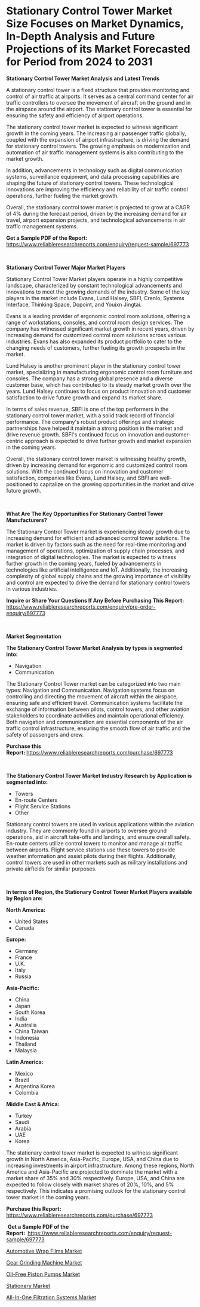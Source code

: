 <p><h1>Stationary Control Tower Market Size Focuses on Market Dynamics, In-Depth Analysis and Future Projections of its Market Forecasted for Period from 2024 to 2031</h1></p><p><strong>Stationary Control Tower Market Analysis and Latest Trends</strong></p>
<p><p>A stationary control tower is a fixed structure that provides monitoring and control of air traffic at airports. It serves as a central command center for air traffic controllers to oversee the movement of aircraft on the ground and in the airspace around the airport. The stationary control tower is essential for ensuring the safety and efficiency of airport operations.</p><p>The stationary control tower market is expected to witness significant growth in the coming years. The increasing air passenger traffic globally, coupled with the expansion of airport infrastructure, is driving the demand for stationary control towers. The growing emphasis on modernization and automation of air traffic management systems is also contributing to the market growth.</p><p>In addition, advancements in technology such as digital communication systems, surveillance equipment, and data processing capabilities are shaping the future of stationary control towers. These technological innovations are improving the efficiency and reliability of air traffic control operations, further fueling the market growth.</p><p>Overall, the stationary control tower market is projected to grow at a CAGR of 4% during the forecast period, driven by the increasing demand for air travel, airport expansion projects, and technological advancements in air traffic management systems.</p></p>
<p><strong>Get a Sample PDF of the Report:&nbsp;</strong> <a href="https://www.reliableresearchreports.com/enquiry/request-sample/697773">https://www.reliableresearchreports.com/enquiry/request-sample/697773</a></p>
<p>&nbsp;</p>
<p><strong>Stationary Control Tower Major Market Players</strong></p>
<p><p>Stationary Control Tower Market players operate in a highly competitive landscape, characterized by constant technological advancements and innovations to meet the growing demands of the industry. Some of the key players in the market include Evans, Lund Halsey, SBFI, Crenlo, Systems Interface, Thinking Space, Dopoint, and Youixn Jingtai.</p><p>Evans is a leading provider of ergonomic control room solutions, offering a range of workstations, consoles, and control room design services. The company has witnessed significant market growth in recent years, driven by increasing demand for customized control room solutions across various industries. Evans has also expanded its product portfolio to cater to the changing needs of customers, further fueling its growth prospects in the market.</p><p>Lund Halsey is another prominent player in the stationary control tower market, specializing in manufacturing ergonomic control room furniture and consoles. The company has a strong global presence and a diverse customer base, which has contributed to its steady market growth over the years. Lund Halsey continues to focus on product innovation and customer satisfaction to drive future growth and expand its market share.</p><p>In terms of sales revenue, SBFI is one of the top performers in the stationary control tower market, with a solid track record of financial performance. The company's robust product offerings and strategic partnerships have helped it maintain a strong position in the market and drive revenue growth. SBFI's continued focus on innovation and customer-centric approach is expected to drive further growth and market expansion in the coming years.</p><p>Overall, the stationary control tower market is witnessing healthy growth, driven by increasing demand for ergonomic and customized control room solutions. With the continued focus on innovation and customer satisfaction, companies like Evans, Lund Halsey, and SBFI are well-positioned to capitalize on the growing opportunities in the market and drive future growth.</p></p>
<p>&nbsp;</p>
<p><strong>What Are The Key Opportunities For Stationary Control Tower Manufacturers?</strong></p>
<p><p>The Stationary Control Tower market is experiencing steady growth due to increasing demand for efficient and advanced control tower solutions. The market is driven by factors such as the need for real-time monitoring and management of operations, optimization of supply chain processes, and integration of digital technologies. The market is expected to witness further growth in the coming years, fueled by advancements in technologies like artificial intelligence and IoT. Additionally, the increasing complexity of global supply chains and the growing importance of visibility and control are expected to drive the demand for stationary control towers in various industries.</p></p>
<p><strong>Inquire or Share Your Questions If Any Before Purchasing This Report:</strong> <a href="https://www.reliableresearchreports.com/enquiry/pre-order-enquiry/697773">https://www.reliableresearchreports.com/enquiry/pre-order-enquiry/697773</a></p>
<p>&nbsp;</p>
<p><strong>Market Segmentation</strong></p>
<p><strong>The Stationary Control Tower Market Analysis by types is segmented into:</strong></p>
<p><ul><li>Navigation</li><li>Communication</li></ul></p>
<p><p>The Stationary Control Tower market can be categorized into two main types: Navigation and Communication. Navigation systems focus on controlling and directing the movement of aircraft within the airspace, ensuring safe and efficient travel. Communication systems facilitate the exchange of information between pilots, control towers, and other aviation stakeholders to coordinate activities and maintain operational efficiency. Both navigation and communication are essential components of the air traffic control infrastructure, ensuring the smooth flow of air traffic and the safety of passengers and crew.</p></p>
<p><strong>Purchase this Report:&nbsp;</strong><a href="https://www.reliableresearchreports.com/purchase/697773">https://www.reliableresearchreports.com/purchase/697773</a></p>
<p>&nbsp;</p>
<p><strong>The Stationary Control Tower Market Industry Research by Application is segmented into:</strong></p>
<p><ul><li>Towers</li><li>En-route Centers</li><li>Flight Service Stations</li><li>Other</li></ul></p>
<p><p>Stationary control towers are used in various applications within the aviation industry. They are commonly found in airports to oversee ground operations, aid in aircraft take-offs and landings, and ensure overall safety. En-route centers utilize control towers to monitor and manage air traffic between airports. Flight service stations use these towers to provide weather information and assist pilots during their flights. Additionally, control towers are used in other markets such as military installations and private airfields for similar purposes.</p></p>
<p>&nbsp;</p>
<p><strong>In terms of Region, the Stationary Control Tower Market Players available by Region are:</strong></p>
<p>
    <p> <strong> North America: </strong>
        <ul>
            <li>United States</li>
            <li>Canada</li>
        </ul>
        </p> 
    <p> <strong> Europe: </strong>
        <ul>
            <li>Germany</li>
            <li>France</li>
            <li>U.K.</li>
            <li>Italy</li>
            <li>Russia</li>
        </ul>
        </p> 
    <p> <strong> Asia-Pacific: </strong>
        <ul>
            <li>China</li>
            <li>Japan</li>
            <li>South Korea</li>
            <li>India</li>
            <li>Australia</li>
            <li>China Taiwan</li>
            <li>Indonesia</li>
            <li>Thailand</li>
            <li>Malaysia</li>
        </ul>
        </p> 
    <p> <strong> Latin America: </strong>
        <ul>
            <li>Mexico</li>
            <li>Brazil</li>
            <li>Argentina Korea</li>
            <li>Colombia</li>
        </ul>
        </p> 
    <p> <strong> Middle East & Africa: </strong>
        <ul>
            <li>Turkey</li>
            <li>Saudi</li>
            <li>Arabia</li>
            <li>UAE</li>
            <li>Korea</li>
        </ul>
    </p>
    </p>
<p><p>The stationary control tower market is expected to witness significant growth in North America, Asia-Pacific, Europe, USA, and China due to increasing investments in airport infrastructure. Among these regions, North America and Asia-Pacific are projected to dominate the market with a market share of 35% and 30% respectively. Europe, USA, and China are expected to follow closely with market shares of 20%, 10%, and 5% respectively. This indicates a promising outlook for the stationary control tower market in the coming years.</p></p>
<p><strong>Purchase this Report: </strong><a href="https://www.reliableresearchreports.com/purchase/697773">https://www.reliableresearchreports.com/purchase/697773</a></p>
<p>&nbsp;<strong>Get a Sample PDF of the Report:&nbsp;&nbsp;</strong><a href="https://www.reliableresearchreports.com/enquiry/request-sample/697773">https://www.reliableresearchreports.com/enquiry/request-sample/697773</a></p>
<p><strong></strong></p>
<p><p><a href="https://medium.com/@suepaterson547/automotive-wrap-films-market-trends-and-market-analysis-forecasted-for-period-2024-2031-7a9ebd415c5f">Automotive Wrap Films Market</a></p><p><a href="https://medium.com/@suepaterson547/gear-grinding-machine-market-competitive-analysis-market-trends-and-forecast-to-2031-3e619f7d5e58">Gear Grinding Machine Market</a></p><p><a href="https://github.com/lababdou/Market-Research-Report-List-2/blob/main/oil-free-piston-pumps-market.md">Oil-Free Piston Pumps Market</a></p><p><a href="https://medium.com/@suepaterson547/stationery-market-research-report-its-history-and-forecast-2024-to-2031-a1436fc37910">Stationery Market</a></p><p><a href="https://github.com/derrinmiltonellis35gcl/Market-Research-Report-List-1/blob/main/all-in-one-filtration-systems-market.md">All-In-One Filtration Systems Market</a></p></p>